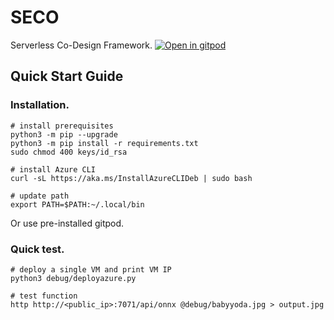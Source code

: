 # SECO
Serverless Co-Design Framework.
   <a href="https://gitpod.io/#https://github.com/shreshthtuli/SECO/">
    <img src="https://gitpod.io/button/open-in-gitpod.svg" alt="Open in gitpod">
  </a>


## Quick Start Guide

### Installation.

```console
# install prerequisites
python3 -m pip --upgrade
python3 -m pip install -r requirements.txt
sudo chmod 400 keys/id_rsa

# install Azure CLI
curl -sL https://aka.ms/InstallAzureCLIDeb | sudo bash

# update path
export PATH=$PATH:~/.local/bin
```

Or use pre-installed gitpod.

### Quick test.

```console
# deploy a single VM and print VM IP
python3 debug/deployazure.py

# test function
http http://<public_ip>:7071/api/onnx @debug/babyyoda.jpg > output.jpg
```
